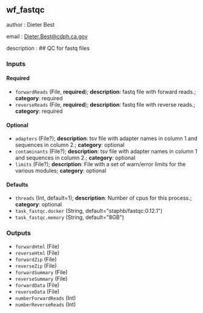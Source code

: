 
## wf_fastqc

author
: Dieter Best

email
: Dieter.Best@cdph.ca.gov

description
: ## QC for fastq files

### Inputs

#### Required

  * `forwardReads` (File, **required**); **description**: fastq file with forward reads.; **category**: required
  * `reverseReads` (File, **required**); **description**: fastq file with reverse reads.; **category**: required

#### Optional

  * `adapters` (File?); **description**: tsv file with adapter names in column 1 and sequences in column 2.; **category**: optional
  * `contaminants` (File?); **description**: tsv file with adapter names in column 1 and sequences in column 2.; **category**: optional
  * `limits` (File?); **description**: File with a set of warn/error limits for the various modules; **category**: optional

#### Defaults

  * `threads` (Int, default=1); **description**: Number of cpus for this process.; **category**: optional
  * `task_fastqc.docker` (String, default="staphb/fastqc:0.12.1")
  * `task_fastqc.memory` (String, default="8GB")

### Outputs

  * `forwardHtml` (File)
  * `reverseHtml` (File)
  * `forwardZip` (File)
  * `reverseZip` (File)
  * `forwardSummary` (File)
  * `reverseSummary` (File)
  * `forwardData` (File)
  * `reverseData` (File)
  * `numberForwardReads` (Int)
  * `numberReverseReads` (Int)
